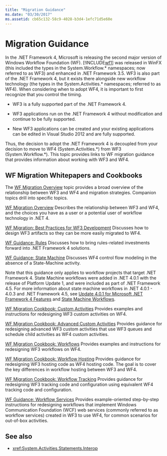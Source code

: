 ```yaml
---
title: "Migration Guidance"
ms.date: "03/30/2017"
ms.assetid: cb65c132-58c9-4028-b3d4-1efc71d5e60e
---
```

# Migration Guidance

In the .NET Framework 4, Microsoft is releasing the second major version of Windows Workflow Foundation (WF). [!INCLUDE[wf1](../../../includes/wf1-md.md)] was released in WinFX (this included the types in the System.Workflow.\* namespaces; now referred to as WF3) and enhanced in .NET Framework 3.5. WF3 is also part of the .NET Framework 4, but it exists there alongside new workflow technology (the types in the System.Activities.\* namespaces; referred to as WF4). When considering when to adopt WF4, it is important to first recognize that you control the timing.  
  
- WF3 is a fully supported part of the .NET Framework 4.  
  
- WF3 applications run on the .NET Framework 4 without modification and continue to be fully supported.  
  
- New WF3 applications can be created and your existing applications can be edited in Visual Studio 2012 and are fully supported.  
  
 Thus, the decision to adopt the .NET Framework 4 is decoupled from your decision to move to WF4 (System.Activities.\*) from WF3 (System.Workflow.\*). This topic provides links to WF migration guidance that provides information about working with WF3 and WF4.  
  
## WF Migration Whitepapers and Cookbooks  
 The [WF Migration Overview](https://docs.microsoft.com/previous-versions/appfabric/ff383417(v=azure.10)) topic provides a broad overview of the relationship between WF3 and WF4 and migration strategies. Companion topics drill into specific topics.  
  
 [WF Migration Overview](https://docs.microsoft.com/previous-versions/appfabric/ff383417(v=azure.10))  
 Describes the relationship between WF3 and WF4, and the choices you have as a user or a potential user of workflow technology in .NET 4.  
  
 [WF Migration: Best Practices for WF3 Development](https://docs.microsoft.com/previous-versions/appfabric/ff383417(v=azure.10))  
 Discusses how to design WF3 artifacts so they can be more easily migrated to WF4.  
  
 [WF Guidance: Rules](https://docs.microsoft.com/previous-versions/appfabric/ff383417(v=azure.10))  
 Discusses how to bring rules-related investments forward into .NET Framework 4 solutions.  
  
 [WF Guidance: State Machine](https://docs.microsoft.com/previous-versions/appfabric/ff383417(v=azure.10))  
 Discusses WF4 control flow modeling in the absence of a State-Machine activity.  
  
 Note that this guidance only applies to workflow projects that target .NET Framework 4. State Machine workflows were added in .NET 4.0.1 with the release of Platform Update 1, and were included as part of .NET Framework 4.5. For more information about state machine workflows in .NET 4.0.1 - 4.0.3 and .NET Framework 4.5, see [Update 4.0.1 for Microsoft .NET Framework 4 Features](https://docs.microsoft.com/previous-versions/dotnet/netframework-4.0/hh290669(v=vs.100)) and [State Machine Workflows](state-machine-workflows.md).  
  
 [WF Migration Cookbook: Custom Activities](https://docs.microsoft.com/previous-versions/appfabric/ff383417(v=azure.10))  
 Provides examples and instructions for redesigning WF3 custom activities on WF4.  
  
 [WF Migration Cookbook: Advanced Custom Activities](https://docs.microsoft.com/previous-versions/appfabric/ff383417(v=azure.10))  
 Provides guidance for redesigning advanced WF3 custom activities that use WF3 queues and schedule child activities as WF4 custom activities.  
  
 [WF Migration Cookbook: Workflows](https://docs.microsoft.com/previous-versions/appfabric/ff383417(v=azure.10))  
 Provides examples and instructions for redesigning WF3 workflows on WF4.  
  
 [WF Migration Cookbook: Workflow Hosting](https://docs.microsoft.com/previous-versions/appfabric/ff383417(v=azure.10))  
 Provides guidance for redesigning WF3 hosting code as WF4 hosting code. The goal is to cover the key differences in workflow hosting between WF3 and WF4.  
  
 [WF Migration Cookbook: Workflow Tracking](https://docs.microsoft.com/previous-versions/appfabric/ff383417(v=azure.10))  
 Provides guidance for redesigning WF3 tracking code and configuration using equivalent WF4 tracking code and configuration.  
  
 [WF Guidance: Workflow Services](https://docs.microsoft.com/previous-versions/appfabric/ff383417(v=azure.10))  
 Provides example-oriented step-by-step instructions for redesigning workflows that implement Windows Communication Foundation (WCF) web services (commonly referred to as workflow services) created in WF3 to use WF4, for common scenarios for out-of-box activities.  
  
## See also

- <xref:System.Activities.Statements.Interop>
